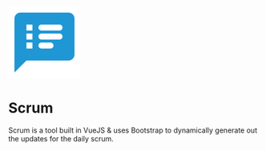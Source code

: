 <img src="./scrum.svg">
<h1>Scrum</h1>

Scrum is a tool built in VueJS & uses Bootstrap to dynamically generate out the updates for the daily scrum.

